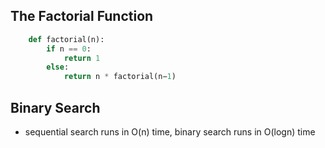 ## The Factorial Function
```python
    def factorial(n): 
        if n == 0:
            return 1 
        else:
            return n * factorial(n−1)
```

## Binary Search
* sequential search runs in O(n) time, binary search runs in O(logn) time